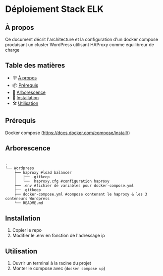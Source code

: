 # Déploiement Stack ELK

## À propos

Ce document décrit l'architecture et la configuration d'un docker compose produisant un cluster WordPress utilisant HAProxy comme équilibreur de charge 

## Table des matières

- 🪧 [À propos](#à-propos)
- 📦 [Prérequis](#prérequis)
- 🌳 [Arborescence](#arborescence)
- 🚀 [Installation](#installation)
- 🛠️ [Utilisation](#utilisation)

## Prérequis

Docker compose (https://docs.docker.com/compose/install/)

## Arborescence

``` text

.
└── Wordpress
    ├── haproxy #load balancer
    │   ├── .gitkeep
    │   └──  haproxy.cfg #configuration haproxy
    ├── .env #fichier de variables pour docker-compose.yml
    ├── .gitkeep
    ├── docker-compose.yml #compose contenant le haproxy & les 3 conteneurs Wordpress
    └── README.md
```
## Installation

1. Copier le repo
2. Modifier le .env en fonction de l'adressage ip

## Utilisation

1. Ouvrir un terminal à la racine du projet
2. Monter le compose avec (`docker compose up`)
